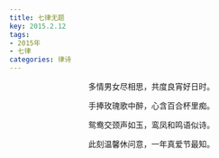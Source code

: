 ```yaml
---
title: 七律无题
key: 2015.2.12
tags: 
- 2015年 
- 七律
categories: 律诗
---
```


<p align="center">多情男女尽相思，共度良宵好日时。
</p>
<p align="center">手捧玫瑰歌中醉，心含百合杯里痴。
</p>
<p align="center">鸳鸯交颈声如玉，鸾凤和鸣语似诗。
</p>
<p align="center">此刻温馨休问意，一年真爱节最知。
</p>
